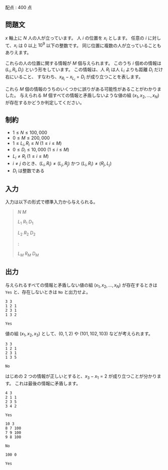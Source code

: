 配点 : $400$ 点

## 問題文

$x$ 軸上に $N$ 人の人が立っています。
人 $i$ の位置を $x_i$ とします。
任意の $i$ に対して、$x_i$ は $0$ 以上 $10^9$ 以下の整数です。
同じ位置に複数の人が立っていることもありえます。

これらの人の位置に関する情報が $M$ 個与えられます。
このうち $i$ 個めの情報は $(L_i, R_i, D_i)$ という形をしています。
この情報は、人 $R_i$ は人 $L_i$ よりも距離 $D_i$ だけ右にいること、
すなわち、$x_{R_i} - x_{L_i} = D_i$ が成り立つことを表します。

これら $M$ 個の情報のうちのいくつかに誤りがある可能性があることがわかりました。
与えられる $M$ 個すべての情報と矛盾しないような値の組 $(x_1, x_2, ..., x_N)$ が存在するかどうか判定してください。

## 制約

- $1 \leq N \leq 100,000$
- $0 \leq M \leq 200,000$
- $1 \leq L_i, R_i \leq N$ ($1 \leq i \leq M$)
- $0 \leq D_i \leq 10,000$ ($1 \leq i \leq M$)
- $L_i \neq R_i$ ($1 \leq i \leq M$)
- $i \neq j$ のとき、$(L_i, R_i) \neq (L_j, R_j)$ かつ $(L_i, R_i) \neq (R_j, L_j)$
- $D_i$ は整数である

## 入力

入力は以下の形式で標準入力から与えられる。

> $N$ $M$
> 
> $L_1$ $R_1$ $D_1$
> 
> $L_2$ $R_2$ $D_2$
> 
> $:$
> 
> $L_M$ $R_M$ $D_M$

## 出力

与えられるすべての情報と矛盾しない値の組 $(x_1, x_2, ..., x_N)$ が存在するときは `Yes` と、存在しないときは `No` と出力せよ。

```input1
3 3
1 2 1
2 3 1
1 3 2
```

```output1
Yes
```

値の組 $(x_1, x_2, x_3)$ として、$(0, 1, 2)$ や $(101, 102, 103)$ などが考えられます。

```input2
3 3
1 2 1
2 3 1
1 3 5
```

```output2
No
```

はじめの $2$ つの情報が正しいとすると、$x_3 - x_1 = 2$ が成り立つことが分かります。
これは最後の情報に矛盾します。

```input3
4 3
2 1 1
2 3 5
3 4 2
```

```output3
Yes
```

```input4
10 3
8 7 100
7 9 100
9 8 100
```

```output4
No
```

```input5
100 0
```

```output5
Yes
```